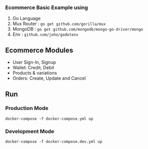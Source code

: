 ### Ecommerce Basic Example using
1. Go Language
2. Mux Router : `go get github.com/gorilla/mux`
3. MongoDB : `go get github.com/mongodb/mongo-go-driver/mongo`
4. Env : `github.com/joho/godotenv`


## Ecommerce Modules
- User Sign-In, Signup
- Wallet: Credit, Debit
- Products & variations
- Orders: Create, Update and Cancel


## Run
### Production Mode
```
docker-compose -f docker-compose.yml up
```
### Development Mode
```
docker-compose -f docker-compose.dev.yml up
```